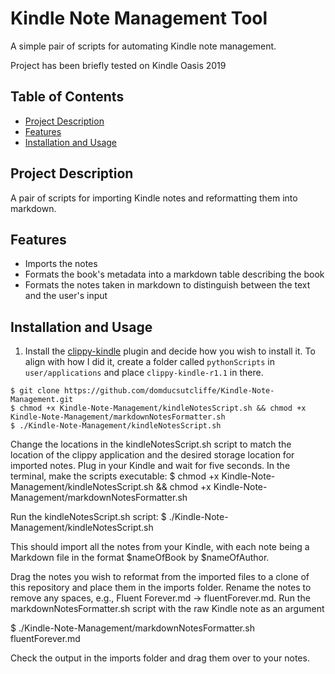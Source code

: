 # Kindle Note Management Tool

A simple pair of scripts for automating Kindle note management. 

Project has been briefly tested on Kindle Oasis 2019


## Table of Contents

- [Project Description](#project-description)
- [Features](#features)
- [Installation and Usage](#installation-and-usage)


## Project Description

A pair of scripts for importing Kindle notes and reformatting them into markdown.

## Features

- Imports the notes
- Formats the book's metadata into a markdown table describing the book
- Formats the notes taken in markdown to distinguish between the text and the user's input

## Installation and Usage

1. Install the [clippy-kindle](https://github.com/dangbert/clippy-kindle) plugin and decide how you wish to install it. To align with how I did it, create a folder called `pythonScripts` in `user/applications` and place `clippy-kindle-r1.1` in there.
   
```console
$ git clone https://github.com/domducsutcliffe/Kindle-Note-Management.git
$ chmod +x Kindle-Note-Management/kindleNotesScript.sh && chmod +x Kindle-Note-Management/markdownNotesFormatter.sh
$ ./Kindle-Note-Management/kindleNotesScript.sh
```


Change the locations in the kindleNotesScript.sh script to match the location of the clippy application and the desired storage location for imported notes.
Plug in your Kindle and wait for five seconds.
In the terminal, make the scripts executable:
$ chmod +x Kindle-Note-Management/kindleNotesScript.sh && chmod +x Kindle-Note-Management/markdownNotesFormatter.sh

Run the kindleNotesScript.sh script:
$ ./Kindle-Note-Management/kindleNotesScript.sh

This should import all the notes from your Kindle, with each note being a Markdown file in the format $nameOfBook by $nameOfAuthor.

Drag the notes you wish to reformat from the imported files to a clone of this repository and place them in the imports folder.
Rename the notes to remove any spaces, e.g., Fluent Forever.md -> fluentForever.md.
Run the markdownNotesFormatter.sh script with the raw Kindle note as an argument

$ ./Kindle-Note-Management/markdownNotesFormatter.sh fluentForever.md

Check the output in the imports folder and drag them over to your notes.

